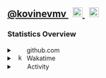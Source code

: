 <h2>
  <a href="https://github.com/kovinevmv">@kovinevmv </a>
  <a href="https://t.me/kovinevmv">
    <img
      style="margin-left: 10px"
      alt="kovinevmv | Telegram"
      width="22px"
      src="https://cdn.jsdelivr.net/npm/simple-icons@v3/icons/telegram.svg"
    />
  </a>
  <a href="mailto:kovinevmv@gmail.com">
    <img
      style="margin-left: 10px"
      alt="kovinevmv | GMail"
      width="22px"
      src="https://cdn.jsdelivr.net/npm/simple-icons@v3/icons/gmail.svg"
    />
  </a>
</h2>

<h3>Statistics Overview</h3>
<details>
  <p>
    <summary>
      <img
        style="margin-left: 10px"
        width="15px"
        src="https://www.flaticon.com/svg/static/icons/svg/25/25231.svg"
      />
      github.com
    </summary>
  </p>
  <table>
    <tr style="border: 0;">
      <td align="center" style="border: 0; overflow-y: hidden">
        <img
          alt="kovinevmv's Github Stats"
          src="https://github-readme-stats.vercel.app/api?username=kovinevmv&count_private=true&show_icons=true"
        />
      </td>
      <td align="center" style="border: 0; overflow-y: hidden">
        <img
          alt="kovinevmv's Github Langs"
          src="https://github-readme-stats.vercel.app/api/top-langs/?username=kovinevmv&layout=compact"
        />
      </td>
    </tr>
  </table>
</details>

<details>
  <p>
    <summary
      ><img
        style="margin-left: 10px"
        alt="kovinevmv | Telegram"
        width="15px"
        src="https://cdn.worldvectorlogo.com/logos/wakatime.svg"
      />
      Wakatime</summary
    >
  </p>
  <table>
    <tr style="border: 0;">
      <td align="center" style="border: 0;">
        <a
          href="https://wakatime.com/share/@3252d78c-8dea-48f1-aed9-7ca47009b346/cbaadd6c-31d4-4c62-92a2-b9d7e423d26f.png"
          ><img
            src="https://wakatime.com/share/@3252d78c-8dea-48f1-aed9-7ca47009b346/cbaadd6c-31d4-4c62-92a2-b9d7e423d26f.png"
        /></a>
      </td>
      <td align="center" style="border: 0;">
        <a
          href="https://wakatime.com/share/@3252d78c-8dea-48f1-aed9-7ca47009b346/2e60df7e-b92c-49ce-9daa-ec8117f9ba17.png"
          ><img
            src="https://wakatime.com/share/@3252d78c-8dea-48f1-aed9-7ca47009b346/2e60df7e-b92c-49ce-9daa-ec8117f9ba17.png"
        /></a>
      </td>
    </tr>
  </table>
</details>

<details>
  <p>
    <summary
      ><img
        style="margin-left: 10px"
        width="16px"
        src="https://media.lpgenerator.ru/images/494403/49711.png"
      /> Activity</summary
    >
  </p>
  <a href="https://wakatime.com"
    ><img
      style="display: block; width: 80%; margin: auto"
      src="https://wakatime.com/share/@3252d78c-8dea-48f1-aed9-7ca47009b346/88d4d001-b929-425a-a22c-dae135a5f736.png"
  /></a>
</details>

[telegram]: https://t.me/kovinevmv
[gmail]: mailto:kovinevmv@gmail.com

